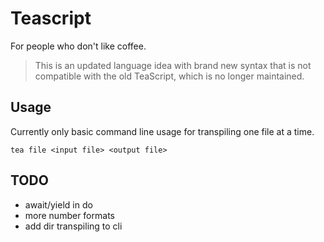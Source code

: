 # Teascript
For people who don't like coffee.

> This is an updated language idea with brand new syntax that is not compatible
> with the old TeaScript, which is no longer maintained.

## Usage
Currently only basic command line usage for transpiling one file at a time.

```
tea file <input file> <output file>
```

## TODO
- await/yield in do
- more number formats
- add dir transpiling to cli
